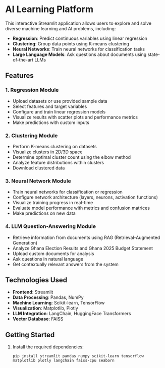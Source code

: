 # AI Learning Platform

This interactive Streamlit application allows users to explore and solve diverse machine learning and AI problems, including:

- **Regression**: Predict continuous variables using linear regression
- **Clustering**: Group data points using K-means clustering
- **Neural Networks**: Train neural networks for classification tasks
- **Large Language Models**: Ask questions about documents using state-of-the-art LLMs

## Features

### 1. Regression Module
- Upload datasets or use provided sample data
- Select features and target variables
- Configure and train linear regression models
- Visualize results with scatter plots and performance metrics
- Make predictions with custom inputs

### 2. Clustering Module
- Perform K-means clustering on datasets
- Visualize clusters in 2D/3D space
- Determine optimal cluster count using the elbow method
- Analyze feature distributions within clusters
- Download clustered data

### 3. Neural Network Module
- Train neural networks for classification or regression
- Configure network architecture (layers, neurons, activation functions)
- Visualize training progress in real-time
- Evaluate model performance with metrics and confusion matrices
- Make predictions on new data

### 4. LLM Question-Answering Module
- Retrieve information from documents using RAG (Retrieval-Augmented Generation)
- Analyze Ghana Election Results and Ghana 2025 Budget Statement
- Upload custom documents for analysis
- Ask questions in natural language
- Get contextually relevant answers from the system

## Technologies Used

- **Frontend**: Streamlit
- **Data Processing**: Pandas, NumPy
- **Machine Learning**: Scikit-learn, TensorFlow
- **Visualization**: Matplotlib, Plotly
- **LLM Integration**: LangChain, HuggingFace Transformers
- **Vector Database**: FAISS

## Getting Started

1. Install the required dependencies:
   ```
   pip install streamlit pandas numpy scikit-learn tensorflow matplotlib plotly langchain faiss-cpu seaborn
   